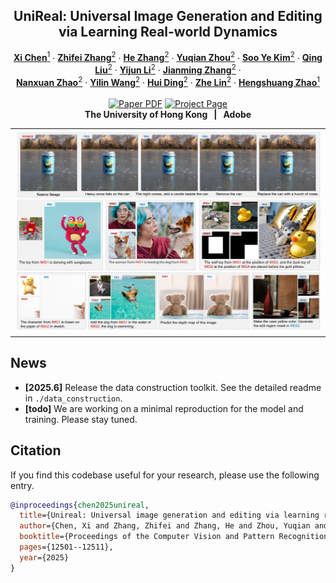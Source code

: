 <p align="center">

  <h2 align="center">UniReal: Universal Image Generation and Editing via Learning Real-world Dynamics</h2>
  <p align="center">
    <a href="https://xavierchen34.github.io/"><strong>Xi Chen</strong><sup>1</sup></a>
    ·
    <a href="https://research.adobe.com/person/zhifei-zhang/"><strong>Zhifei Zhang</strong><sup>2</sup></a>
    ·
    <a href="https://research.adobe.com/person/he-zhang/"><strong>He Zhang</strong><sup>2</sup></a>
    ·
    <a href="https://research.adobe.com/person/yuqian-zhou/"><strong>Yuqian Zhou</strong><sup>2</sup></a>
    ·
    <a href="https://research.adobe.com/person/soo-ye-kim/"><strong>Soo Ye Kim</strong><sup>2</sup></a>
    ·
    <a href="https://research.adobe.com/person/qing-liu/"><strong>Qing Liu</strong><sup>2</sup></a>
    ·
    <a href="https://research.adobe.com/person/yijun-li/"><strong>Yijun Li</strong><sup>2</sup></a>
    ·
    <a href="https://research.adobe.com/person/jianming-zhang/"><strong>Jianming Zhang</strong><sup>2</sup></a>
    ·
    <br>
    <a href="https://research.adobe.com/person/nxzhao/"><strong>Nanxuan Zhao</strong><sup>2</sup></a>
    ·
    <a href="https://yilinwang.org/"><strong>Yilin Wang</strong><sup>2</sup></a>
    ·
    <a href="http://www.huiding.org/"><strong>Hui Ding</strong><sup>2</sup></a>
    ·
    <a href="https://research.adobe.com/person/zhe-lin/"><strong>Zhe Lin</strong><sup>2</sup></a>
    ·
    <a href="https://hszhao.github.io/"><strong>Hengshuang Zhao</strong><sup>1</sup></a>
    <br>
    <br>
        <a href="https://arxiv.org/pdf/2412.07774"><img src='https://img.shields.io/badge/arXiv-UniReal-red' alt='Paper PDF'></a>
        <a href='https://xavierchen34.github.io/UniReal-Page/'><img src='https://img.shields.io/badge/Project_Page-UniReal-green' alt='Project Page'></a>
    <br>
    <b>The University of Hong Kong &nbsp; | &nbsp;  Adobe </b>
  </p>
  
  <table align="center">
    <tr>
    <td>
      <img src="assets/teaser.png">
    </td>
    </tr>
  </table>


## News
* **[2025.6]** Release the data construction toolkit. See the detailed readme in `./data_construction`.
* **[todo]** We are working on a minimal reproduction for the model and training. Please stay tuned.


## Citation
If you find this codebase useful for your research, please use the following entry.
```BibTeX
@inproceedings{chen2025unireal,
  title={Unireal: Universal image generation and editing via learning real-world dynamics},
  author={Chen, Xi and Zhang, Zhifei and Zhang, He and Zhou, Yuqian and Kim, Soo Ye and Liu, Qing and Li, Yijun and Zhang, Jianming and Zhao, Nanxuan and Wang, Yilin and others},
  booktitle={Proceedings of the Computer Vision and Pattern Recognition Conference},
  pages={12501--12511},
  year={2025}
}
```